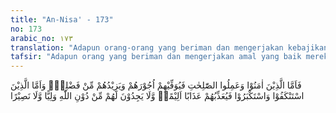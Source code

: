 ```yaml
---
title: "An-Nisa' - 173"
no: 173
arabic_no: ١٧٣
translation: "Adapun orang-orang yang beriman dan mengerjakan kebajikan, Allah akan menyempurnakan pahala bagi mereka dan menambah sebagian dari karunia-Nya. Sedangkan orang-orang yang enggan (menyembah Allah) dan menyombongkan diri, maka Allah akan mengazab mereka dengan azab yang pedih. Dan mereka tidak akan mendapatkan pelindung dan penolong selain Allah."
tafsir: "Adapun orang yang beriman dan mengerjakan amal yang baik mereka akan menerima pahala amalan mereka berlipat ganda dan akan dimasukkan ke dalam surga, selalu dilimpahi rahmat dan karunia Ilahi. Tetapi orang yang enggan dikatakan hamba Allah dan selalu menyombongkan diri dan orang yang mengingkari adanya Allah, mereka akan mendapat siksaan yang amat pedih sesuai dengan dosa dan keingkaran mereka. Mereka akan dimasukkan ke dalam neraka, tak ada yang akan membela mereka, dan tak ada yang akan menolong mereka supaya dapat keluar dari neraka, karena semua urusan ketika itu berada di tangan Allah sebagaimana tersebut dalam firman-Nya:"
---
```


فَاَمَّا الَّذِيْنَ اٰمَنُوْا وَعَمِلُوا الصّٰلِحٰتِ فَيُوَفِّيْهِمْ اُجُوْرَهُمْ وَيَزِيْدُهُمْ مِّنْ فَضْلِهٖۚ وَاَمَّا الَّذِيْنَ اسْتَنْكَفُوْا وَاسْتَكْبَرُوْا فَيُعَذِّبُهُمْ عَذَابًا اَلِيْمًاۙ وَّلَا يَجِدُوْنَ لَهُمْ مِّنْ دُوْنِ اللّٰهِ وَلِيًّا وَّلَا نَصِيْرًا
